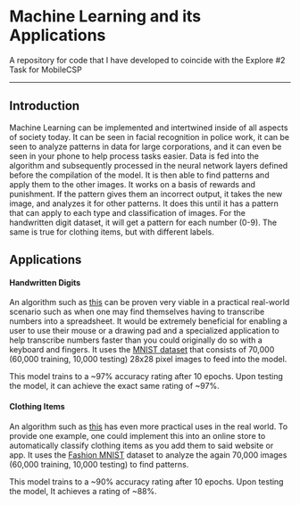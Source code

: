 # Machine Learning and its Applications
A repository for code that I have developed to coincide with the Explore #2 Task for MobileCSP

---
## Introduction
Machine Learning can be implemented and intertwined inside of all aspects of society today. It can be seen in facial recognition in police work, it can be seen to analyze patterns in data for large corporations, and it can even be seen in your phone to help process tasks easier. Data is fed into the algorithm and subsequently processed in the neural network layers defined before the compilation of the model. It is then able to find patterns and apply them to the other images. It works on a basis of rewards and punishment. If the pattern gives them an incorrect output, it takes the new image, and analyzes it for other patterns. It does this until it has a pattern that can apply to each type and classification of images. For the handwritten digit dataset, it will get a pattern for each number (0-9). The same is true for clothing items, but with different labels.

## Applications
#### Handwritten Digits
An algorithm such as [this](https://github.com/AEJester/Explore-MachineLearning/blob/master/digit_recognizer.py) can be proven very viable in a practical real-world scenario such as when one may find themselves having to transcribe numbers into a spreadsheet. It would be extremely beneficial for enabling a user to use their mouse or a drawing pad and a specialized application to help transcribe numbers faster than you could originally do so with a keyboard and fingers. It uses the [MNIST dataset](http://yann.lecun.com/exdb/mnist/) that consists of 70,000 (60,000 training, 10,000 testing)  28x28 pixel images to feed into the model.

This model trains to a ~97% accuracy rating after 10 epochs. Upon testing the model, it can achieve the exact same rating of ~97%.

#### Clothing Items
An algorithm such as [this](https://github.com/AEJester/Explore-MachineLearning/blob/master/clothing_recognizer.py) has even more practical uses in the real world. To provide one example, one could implement this into an online store to automatically classify clothing items as you add them to said website or app. It uses the [Fashion MNIST](https://github.com/zalandoresearch/fashion-mnist) dataset to analyze the  again 70,000 images (60,000 training, 10,000 testing) to find patterns. 

This model trains to a ~90% accuracy rating after 10 epochs. Upon testing the model, It achieves a rating of ~88%.
